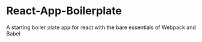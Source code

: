 # React-App-Boilerplate

A starting boiler plate app for react with the bare essentials of Webpack and Babel
